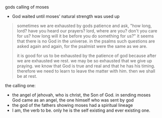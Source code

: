 gods calling of moses

- God waited until moses' natural strength was used up
> sometimes we are exhausted by gods patience and ask, "how long, lord? have you heard our prayers? lord, where are you? don't you care for us? how long will it be before you do something for us?" it seems that there is no God in the universe. in the psalms such questions are asked again and again, for the psalmist were the same as we are.
>
> it is good for us to be exhausted by the patience of god because after we are exhausted we rest. we may be so exhausted that we give up praying. we know that God is true and real and that he has his timing. therefore we need to learn to leave the matter with him. then we shall be at rest.

the calling one:
- the angel of jehovah, who is christ, the Son of God. in sending moses God came as an angel, the one himself who was sent by god
- the god of the fathers showing moses had a spiritual lineage
- I am, the verb to be. only he is the self existing and ever existing one.
